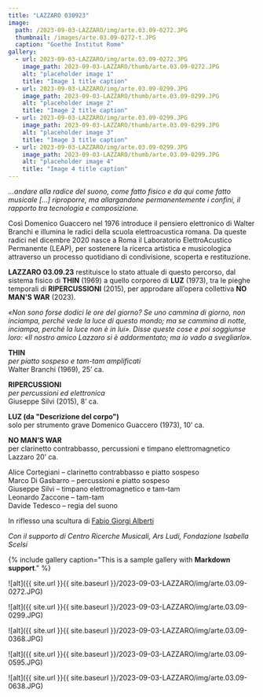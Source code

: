 ```yaml
---
title: "LAZZARO 030923"
image:
  path: /2023-09-03-LAZZARO/img/arte.03.09-0272.JPG
  thumbnail: /images/arte.03.09-0272-t.JPG
  caption: "Goethe Institut Rome"
gallery:
  - url: 2023-09-03-LAZZARO/img/arte.03.09-0272.JPG
    image_path: 2023-09-03-LAZZARO/thumb/arte.03.09-0272.JPG
    alt: "placeholder image 1"
    title: "Image 1 title caption"
  - url: 2023-09-03-LAZZARO/img/arte.03.09-0299.JPG
    image_path: 2023-09-03-LAZZARO/thumb/arte.03.09-0299.JPG
    alt: "placeholder image 2"
    title: "Image 2 title caption"
  - url: 2023-09-03-LAZZARO/img/arte.03.09-0299.JPG
    image_path: 2023-09-03-LAZZARO/thumb/arte.03.09-0299.JPG
    alt: "placeholder image 3"
    title: "Image 3 title caption"
  - url: 2023-09-03-LAZZARO/img/arte.03.09-0299.JPG
    image_path: 2023-09-03-LAZZARO/thumb/arte.03.09-0299.JPG
    alt: "placeholder image 4"
    title: "Image 4 title caption"
---
```


_...andare alla radice del suono, come fatto fisico e da qui come fatto musicale [...] riproporre, ma allargandone permanentemente i confini, il rapporto tra tecnologia e composizione._

Così Domenico Guaccero nel 1976 introduce il pensiero elettronico di Walter Branchi e illumina le radici della scuola elettroacustica romana. Da queste radici nel dicembre 2020 nasce a Roma il Laboratorio ElettroAcustico Permanente (LEAP), per sostenere la ricerca artistica e musicologica attraverso un processo quotidiano di condivisione, scoperta e restituzione.

**LAZZARO 03.09.23** restituisce lo stato attuale di questo percorso, dal sistema fisico di **THIN** (1969) a quello corporeo di **LUZ** (1973), tra le pieghe temporali di **RIPERCUSSIONI** (2015), per approdare all’opera collettiva **NO MAN'S WAR** (2023).

_«Non sono forse dodici le ore del giorno? Se uno cammina di giorno, non inciampa, perché vede la luce di questo mondo; ma se cammina di notte, inciampa, perché la luce non è in lui». Disse queste cose e poi soggiunse loro: «Il nostro amico Lazzaro si è addormentato; ma io vado a svegliarlo»._

**THIN**    
_per piatto sospeso e tam-tam amplificati_    
Walter Branchi (1969), 25’ ca.    

**RIPERCUSSIONI**    
_per percussioni ed elettronica_    
Giuseppe Silvi (2015), 8’ ca.    

**LUZ (da "Descrizione del corpo")**    
solo per strumento grave Domenico Guaccero (1973), 10’ ca.    

**NO MAN’S WAR**    
per clarinetto contrabbasso, percussioni e timpano elettromagnetico Lazzaro 20’ ca.

Alice Cortegiani – clarinetto contrabbasso e piatto sospeso    
Marco Di Gasbarro – percussioni e piatto sospeso    
Giuseppe Silvi – timpano elettromagnetico e tam-tam    
Leonardo Zaccone – tam-tam    
Davide Tedesco – regia del suono

In riflesso una scultura di [Fabio Giorgi Alberti](https://www.albumarte.org/en/people/fabio-giorgi-alberti-2/)

_Con il supporto di Centro Ricerche Musicali, Ars Ludi, Fondazione Isabella Scelsi_

{% include gallery caption="This is a sample gallery with **Markdown support**." %}

![alt]({{ site.url }}{{ site.baseurl }}/2023-09-03-LAZZARO/img/arte.03.09-0272.JPG)

![alt]({{ site.url }}{{ site.baseurl }}/2023-09-03-LAZZARO/img/arte.03.09-0299.JPG)

![alt]({{ site.url }}{{ site.baseurl }}/2023-09-03-LAZZARO/img/arte.03.09-0368.JPG)

![alt]({{ site.url }}{{ site.baseurl }}/2023-09-03-LAZZARO/img/arte.03.09-0595.JPG)

![alt]({{ site.url }}{{ site.baseurl }}/2023-09-03-LAZZARO/img/arte.03.09-0638.JPG)
